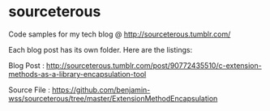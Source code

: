 sourceterous
============

Code samples for my tech blog @ http://sourceterous.tumblr.com/

Each blog post has its own folder. Here are the listings:

Blog Post : http://sourceterous.tumblr.com/post/90772435510/c-extension-methods-as-a-library-encapsulation-tool

Source File : https://github.com/benjamin-wss/sourceterous/tree/master/ExtensionMethodEncapsulation
